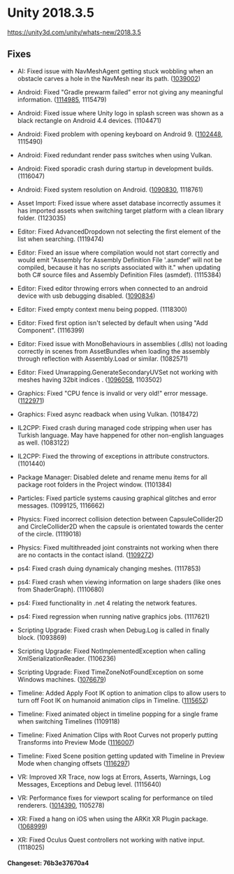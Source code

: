 # Unity 2018.3.5

https://unity3d.com/unity/whats-new/2018.3.5

## Fixes



*   AI: Fixed issue with NavMeshAgent getting stuck wobbling when an obstacle carves a hole in the NavMesh near its path. ([1039002](https://issuetracker.unity3d.com/issues/an-agent-gets-stuck-on-its-path-when-a-navmeshobstacle-with-carving-is-toggled-on-and-off-repeatedly))
    
*   Android: Fixed "Gradle prewarm failed" error not giving any meaningful information. ([1114985](https://issuetracker.unity3d.com/issues/gradle-prewarm-failed-error-does-not-give-the-actual-reason-of-failure), 1115479)
    
*   Android: Fixed issue where Unity logo in splash screen was shown as a black rectangle on Android 4.4 devices. (1104471)
    
*   Android: Fixed problem with opening keyboard on Android 9. ([1102448](https://issuetracker.unity3d.com/issues/android-keyboard-doesnt-open-when-an-inputfield-is-touched-with-android-api-level-28), 1115490)
    
*   Android: Fixed redundant render pass switches when using Vulkan.
    
*   Android: Fixed sporadic crash during startup in development builds. (1116047)
    
*   Android: Fixed system resolution on Android. ([1090830](https://issuetracker.unity3d.com/issues/android-display-dot-systemheight-and-systemwidth-return-rendering-values-instead-of-screen-native-values), 1118761)
    
*   Asset Import: Fixed issue where asset database incorrectly assumes it has imported assets when switching target platform with a clean library folder. (1123035)
    
*   Editor: Fixed AdvancedDropdown not selecting the first element of the list when searching. (1119474)
    
*   Editor: Fixed an issue where compilation would not start correctly and would emit "Assembly for Assembly Definition File '.asmdef' will not be compiled, because it has no scripts associated with it." when updating both C# source files and Assembly Definition Files (asmdef). (1115384)
    
*   Editor: Fixed editor throwing errors when connected to an android device with usb debugging disabled. ([1090834](https://issuetracker.unity3d.com/issues/android-when-usb-debugging-is-not-allowed-selecting-or-switching-to-android-platform-causes-an-error))
    
*   Editor: Fixed empty context menu being popped. (1118300)
    
*   Editor: Fixed first option isn't selected by default when using "Add Component". (1116399)
    
*   Editor: Fixed issue with MonoBehaviours in assemblies (.dlls) not loading correctly in scenes from AssetBundles when loading the assembly through reflection with Assembly.Load or similar. (1082571)
    
*   Editor: Fixed Unwrapping.GenerateSecondaryUVSet not working with meshes having 32bit indices . ([1096058](https://issuetracker.unity3d.com/issues/editor-crashes-in-calculatesurfacearea-when-using-auto-generated-uvs), 1103502)
    
*   Graphics: Fixed "CPU fence is invalid or very old!" error message. ([1122971](https://issuetracker.unity3d.com/issues/graphics-general-lwrp-cpu-fence-is-invalid-or-very-old-exception-is-thrown-on-changing-graphics-apis-to-direct3d12))
    
*   Graphics: Fixed async readback when using Vulkan. (1018472)
    
*   IL2CPP: Fixed crash during managed code stripping when user has Turkish language. May have happened for other non-english languages as well. (1083122)
    
*   IL2CPP: Fixed the throwing of exceptions in attribute constructors. (1101440)
    
*   Package Manager: Disabled delete and rename menu items for all package root folders in the Project window. (1101384)
    
*   Particles: Fixed particle systems causing graphical glitches and error messages. (1099125, 1116662)
    
*   Physics: Fixed incorrect collision detection between CapsuleCollider2D and CircleCollider2D when the capsule is orientated towards the center of the circle. (1119018)
    
*   Physics: Fixed multithreaded joint constraints not working when there are no contacts in the contact island. ([1109272](https://issuetracker.unity3d.com/issues/in-hinge-joint-2d-connected-anchor-doesnt-rotate-around-anchor-when-multithreading-is-set-to-on-in-project-settings))
    
*   ps4: Fixed crash duing dynamicaly changing meshes. (1117853)
    
*   ps4: Fixed crash when viewing information on large shaders (like ones from ShaderGraph). (1110680)
    
*   ps4: Fixed functionality in .net 4 relating the network features.
    
*   ps4: Fixed regression when running native graphics jobs. (1117621)
    
*   Scripting Upgrade: Fixed crash when Debug.Log is called in finally block. (1093869)
    
*   Scripting Upgrade: Fixed NotImplementedException when calling XmlSerializationReader. (1106236)
    
*   Scripting Upgrade: Fixed TimeZoneNotFoundException on some Windows machines. ([1076679](https://issuetracker.unity3d.com/issues/timezonenotfoundexception-invalidtimezoneexception-error-when-registry-timezonekeyname-is-empty-crashes-editor-slash-build))
    
*   Timeline: Added Apply Foot IK option to animation clips to allow users to turn off Foot IK on humanoid animation clips in Timeline. ([1115652](https://issuetracker.unity3d.com/issues/the-object-animation-is-clipping-when-adding-animation-in-the-timeline))
    
*   Timeline: Fixed animated object in timeline popping for a single frame when switching Timelines (1109118)
    
*   Timeline: Fixed Animation Clips with Root Curves not properly putting Transforms into Preview Mode ([1116007](https://issuetracker.unity3d.com/issues/position-of-the-transform-changes-when-selecting-game-object-with-timeline-and-animation-progress-is-not-set-to-the-beginning))
    
*   Timeline: Fixed Scene position getting updated with Timeline in Preview Mode when changing offsets ([1116297](https://issuetracker.unity3d.com/issues/game-object-changes-position-when-making-any-changes-to-animation-track-in-inspector))
    
*   VR: Improved XR Trace, now logs at Errors, Asserts, Warnings, Log Messages, Exceptions and Debug level. (1115640)
    
*   VR: Performance fixes for viewport scaling for performance on tiled renderers. ([1014390](https://issuetracker.unity3d.com/issues/xr-renderviewportscale-1-dot-0-is-less-performant-than-1-dot-0-when-msaa-is-enabled), 1105278)
    
*   XR: Fixed a hang on iOS when using the ARKit XR Plugin package. ([1068999](https://issuetracker.unity3d.com/issues/hang-on-ios-using-arkit-xr-plugin))
    
*   XR: Fixed Oculus Quest controllers not working with native input. (1118025)
    

#### Changeset: 76b3e37670a4